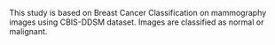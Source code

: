 This study is based on Breast Cancer Classification on mammography images using CBIS-DDSM dataset. Images are classified as normal or malignant.
